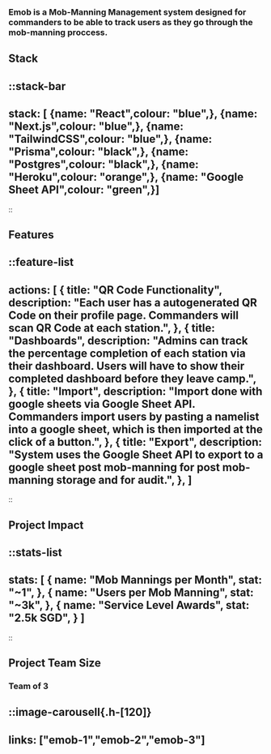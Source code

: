 
### Emob is a Mob-Manning Management system designed for commanders to be able to track users as they go through the mob-manning proccess. 

## Stack
::stack-bar
---
stack: [
    {name: "React",colour: "blue",},
    {name: "Next.js",colour: "blue",},
    {name: "TailwindCSS",colour: "blue",},
    {name: "Prisma",colour: "black",},
    {name: "Postgres",colour: "black",},
    {name: "Heroku",colour: "orange",},
    {name: "Google Sheet API",colour: "green",}]
---
::



## Features
::feature-list
---
actions: [
  {
    title: "QR Code Functionality",
    description: "Each user has a autogenerated QR Code on their profile page. Commanders will scan QR Code at each station.",
  },
  {
    title: "Dashboards",
    description: "Admins can track the percentage completion of each station via their dashboard. Users will have to show their completed dashboard before they leave camp.",
  },
  {
    title: "Import",
    description: "Import done with google sheets via Google Sheet API. Commanders import users by pasting a namelist into a google sheet, which is then imported at the click of a button.",
  },
  {
    title: "Export",
    description: "System uses the Google Sheet API to export to a google sheet post mob-manning for post mob-manning storage and for audit.",
  },
]
---
::


## Project Impact

::stats-list
---
stats: [
    {
        name: "Mob Mannings per Month",
        stat: "~1",
    },
    {
        name: "Users per Mob Manning",
        stat: "~3k",
    },
{
        name: "Service Level Awards",
        stat: "2.5k SGD",
    }
]
---
::


## Project Team Size
### Team of 3

::image-carousell{.h-[120]}
---
links: ["emob-1","emob-2","emob-3"]
---

<!-- <ImageCarousell :links="['emob-1','emob-2','emob-3']"></ImageCarousell> -->
